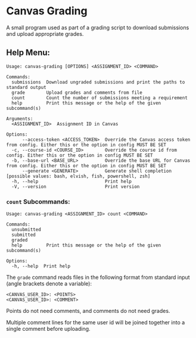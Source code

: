 # Canvas Grading

A small program used as part of a grading script to download submissions and upload appropriate grades.

## Help Menu:

```
Usage: canvas-grading [OPTIONS] <ASSIGNMENT_ID> <COMMAND>

Commands:
  submissions  Download ungraded submissions and print the paths to standard output
  grade        Upload grades and comments from file
  count        Count the number of submissions meeting a requirement
  help         Print this message or the help of the given subcommand(s)

Arguments:
  <ASSIGNMENT_ID>  Assignment ID in Canvas

Options:
      --access-token <ACCESS_TOKEN>  Override the Canvas access token from config. Either this or the option in config MUST BE SET
  -c, --course-id <COURSE_ID>        Override the course id from config. Either this or the option in config MUST BE SET
  -b, --base-url <BASE_URL>          Override the base URL for Canvas from config. Either this or the option in config MUST BE SET
      --generate <GENERATE>          Generate shell completion [possible values: bash, elvish, fish, powershell, zsh]
  -h, --help                         Print help
  -V, --version                      Print version
```

### `count` Subcommands:

```
Usage: canvas-grading <ASSIGNMENT_ID> count <COMMAND>

Commands:
  unsubmitted  
  submitted    
  graded       
  help         Print this message or the help of the given subcommand(s)

Options:
  -h, --help  Print help
```

The `grade` command reads files in the following format from standard input (angle brackets denote a variable):

```
<CANVAS_USER_ID>: <POINTS>
<CANVAS_USER_ID>: <COMMENT>
```

Points do not need comments, and comments do not need grades.

Multiple comment lines for the same user id will be joined together into a single comment before uploading.
